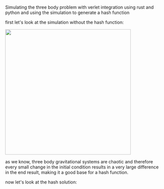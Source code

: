  Simulating the three body problem with verlet integration using rust and python and using the simulation to generate a hash function 

first let's look at the simulation without the hash function:

<img src="https://github.com/YoavNir1999/three-body-hash/blob/main/simulation_example.gif" width="400" height="400"/>

as we know, three body gravitational systems are chaotic and therefore every small change in the initial condition results in a very large difference in the end result, making it a good base for a hash function.

now let's look at the hash solution: